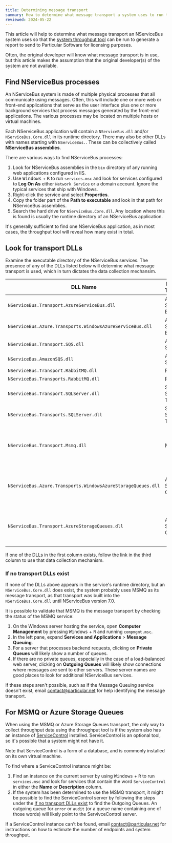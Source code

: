 ```yaml
---
title: Determining message transport
summary: How to determine what message transport a system uses to run the throughput tool
reviewed: 2024-05-22
---
```


This article will help to determine what message transport an NServiceBus system uses so that the [system throughput tool](/nservicebus/throughput-tool/#running-the-tool) can be run to generate a report to send to Particular Software for licensing purposes.

Often, the original developer will know what message transport is in use, but this article makes the assumption that the original developer(s) of the system are not available.

## Find NServiceBus processes

An NServiceBus system is made of multiple physical processes that all communicate using messages. Often, this will include one or more web or front-end applications that serve as the user interface plus one or more background services that process messages generated by the front-end applications. The various processes may be located on multiple hosts or virtual machines.

Each NServiceBus application will contain a `NServiceBus.dll` and/or `NServiceBus.Core.dll` in its runtime directory. There may also be other DLLs with names starting with `NServiceBus.`. These can be collectively called **NServiceBus assemblies**.

There are various ways to find NServiceBus processes:

1. Look for NServiceBus assemblies in the `bin` directory of any running web applications configured in IIS.
2. Use <kbd>Windows</kbd> + <kbd>R</kbd> to run `services.msc` and look for services configured to **Log On As** either `Network Service` or a domain account. Ignore the typical services that ship with Windows.
3. Right-click the service and select **Properties**.
4. Copy the folder part of the **Path to executable** and look in that path for NServiceBus assemblies.
5. Search the hard drive for `NServiceBus.Core.dll`. Any location where this is found is usually the runtime directory of an NServiceBus application.

It's generally sufficient to find one NServiceBus application, as in most cases, the throughput tool will reveal how many exist in total.

## Look for transport DLLs

Examine the executable directory of the NServiceBus services. The presence of any of the DLLs listed below will determine what message transport is used, which in turn dictates the data collection mechansim.

| DLL Name                                                     | Message Transport    | Collection Method                                                               |
| ------------------------------------------------------------ | -------------------- | ------------------------------------------------------------------------------- |
| `NServiceBus.Transport.AzureServiceBus.dll`                  | Azure Service Bus    | [Azure Service Bus](azure-service-bus.md)                                       |
| `NServiceBus.Azure.Transports.WindowsAzureServiceBus.dll`    | Azure Service Bus    | [Azure Service Bus](azure-service-bus.md)                                       |
| `NServiceBus.Transport.SQS.dll`                              | Amazon SQS           | [Amazon SQS](amazon-sqs.md)                                                     |
| `NServiceBus.AmazonSQS.dll`                                  | Amazon SQS           | [Amazon SQS](amazon-sqs.md)                                                     |
| `NServiceBus.Transport.RabbitMQ.dll`                         | RabbitMQ             | [RabbitMQ](rabbitmq.md)                                                         |
| `NServiceBus.Transports.RabbitMQ.dll`                        | RabbitMQ             | [RabbitMQ](rabbitmq.md)                                                         |
| `NServiceBus.Transport.SQLServer.dll`                        | SQL Server Transport | [SQL Server Transport](sql-transport.md)                                        |
| `NServiceBus.Transports.SQLServer.dll`                       | SQL Server Transport | [SQL Server Transport](sql-transport.md)                                        |
| `NServiceBus.Transport.Msmq.dll`                             | MSMQ                 | See [For MSMQ or Azure Storage Queues](#for-msmq-or-azure-storage-queues) below |
| `NServiceBus.Azure.Transports.WindowsAzureStorageQueues.dll` | Azure Storage Queues | See [For MSMQ or Azure Storage Queues](#for-msmq-or-azure-storage-queues) below |
| `NServiceBus.Transport.AzureStorageQueues.dll`               | Azure Storage Queues | See [For MSMQ or Azure Storage Queues](#for-msmq-or-azure-storage-queues) below |

If one of the DLLs in the first column exists, follow the link in the third column to use that data collection mechanism.

### If no transport DLLs exist

If none of the DLLs above appears in the service's runtime directory, but an `NServiceBus.Core.dll` does exist, the system probably uses MSMQ as its message transport, as that transport was built into the `NServiceBus.Core.dll` until NServiceBus version 7.0.

It is possible to validate that MSMQ is the message transport by checking the status of the MSMQ service:

1. On the Windows server hosting the service, open **Computer Management** by pressing <kbd>Windows</kbd> + <kbd>R</kbd> and running `compmgmt.msc`.
2. In the left pane, expand **Services and Applications** > **Message Queuing**.
3. For a server that processes backend requests, clicking on **Private Queues** will likely show a number of queues.
4. If there are no private queues, especially in the case of a load-balanced web server, clicking on **Outgoing Queues** will likely show connections where messages are sent to other servers. These server names are good places to look for additional NServiceBus services.

If these steps aren't possible, such as if the Message Queuing service doesn't exist, email contact@particular.net for help identifying the message transport.

## For MSMQ or Azure Storage Queues

When using the MSMQ or Azure Storage Queues transport, the only way to collect throughput data using the throughput tool is if the system also has an instance of [ServiceControl](/servicecontrol/) installed. ServiceControl is an optional tool, so it's possible that a system might not have it.

Note that ServiceControl is a form of a database, and is commonly installed on its own virtual machine.

To find where a ServiceControl instance might be:

1. Find an instance on the current server by using <kbd>Windows</kbd> + <kbd>R</kbd> to run `services.msc` and look for services that contain the word `ServiceControl` in either the **Name** or **Description** column.
2. If the system has been determined to use the MSMQ transport, it might be possible to find the ServiceControl server by following the steps under the [If no transport DLLs exist](#look-for-transport-dlls-if-no-transport-dlls-exist) to find the Outgoing Queues. An outgoing queue for `error` or `audit` (or a queue name containing one of those words) will likely point to the ServivceControl server.

If a ServiceControl instance can't be found, email contact@particular.net for instructions on how to estimate the number of endpoints and system throughput.
